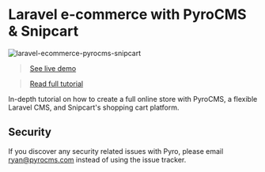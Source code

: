 # Laravel e-commerce with PyroCMS & Snipcart

![laravel-ecommerce-pyrocms-snipcart](https://snipcart.com/media/175938/laravel-ecommerce-pyrocms-snipcart.jpg)

> [See live demo](http://snipcart-pyrocms-demo.herokuapp.com/products)

> [Read full tutorial](https://snipcart.com/blog/laravel-ecommerce-tutorial-pyrocms-demo)

In-depth tutorial on how to create a full online store with PyroCMS, a flexible Laravel CMS, and Snipcart's shopping cart platform.

## Security

If you discover any security related issues with Pyro, please email ryan@pyrocms.com instead of using the issue tracker.
